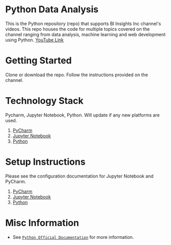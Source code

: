 # Python Data Analysis
This is the Python repository (repo) that supports BI Insights Inc channel's videos. This repo houses the code for multiple topics covered on the channel ranging from data analysis, machine learning and web development using Python.
[YouTube Link](https://www.youtube.com/channel/UC8aox1k3cd00tTKuBNt4tMw)

# Getting Started

Clone or download the repo. Follow the instructions provided on the channel. 

# Technology Stack

Pycharm, Jupyter Notebook, Python.
Will update if any new platforms are used.

1. [PyCharm](https://www.jetbrains.com/pycharm/)
2. [Jupyter Notebook](https://jupyter.org/)
3. [Python](https://www.python.org/)

# Setup Instructions

Please see the configuration documentation for Jupyter Notebook and PyCharm.
1. [PyCharm](https://www.jetbrains.com/pycharm/)
2. [Jupyter Notebook](https://jupyter.org/)
3. [Python](https://www.python.org/)


# Misc Information
- See [`Python Official Documentation`](https://www.python.org/) for more information.
